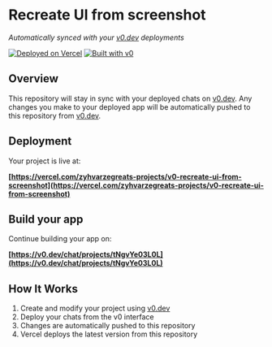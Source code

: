 # Recreate UI from screenshot

*Automatically synced with your [v0.dev](https://v0.dev) deployments*

[![Deployed on Vercel](https://img.shields.io/badge/Deployed%20on-Vercel-black?style=for-the-badge&logo=vercel)](https://vercel.com/zyhvarzegreats-projects/v0-recreate-ui-from-screenshot)
[![Built with v0](https://img.shields.io/badge/Built%20with-v0.dev-black?style=for-the-badge)](https://v0.dev/chat/projects/tNgvYe03L0L)

## Overview

This repository will stay in sync with your deployed chats on [v0.dev](https://v0.dev).
Any changes you make to your deployed app will be automatically pushed to this repository from [v0.dev](https://v0.dev).

## Deployment
Your project is live at:

**[https://vercel.com/zyhvarzegreats-projects/v0-recreate-ui-from-screenshot](https://vercel.com/zyhvarzegreats-projects/v0-recreate-ui-from-screenshot)**

## Build your app

Continue building your app on:

**[https://v0.dev/chat/projects/tNgvYe03L0L](https://v0.dev/chat/projects/tNgvYe03L0L)**

## How It Works

1. Create and modify your project using [v0.dev](https://v0.dev)
2. Deploy your chats from the v0 interface
3. Changes are automatically pushed to this repository
4. Vercel deploys the latest version from this repository